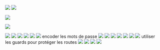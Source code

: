 <img src="angular/firstapp.png">

<img src="angular/boot_boot-icons.png">
<p></p>
<img src="angular/boot_css.png">
<p></p>
<img src="angular/boot_icons.png">
<p></p>
<img src="angular/json-server.png">
<img src="angular/jsnserver.png">
<img src="angular/run_json.png">
<img src="angular/jsonproducts.png">

<img src="angular/pas_localhost.png">
<img src="angular/changePortError.png">
encoder les mots de passe
<img src="angular/jwt-decode.png">
<img src="angular/jwt-decode.png">

<img src="angular/login.png">
<img src="angular/home.png">
<img src="angular/products.png">
<img src="angular/new.png">
<img src="angular/edit.png">
utiliser les guards pour protéger les routes
<img src="angular/guards.png">
<img src="angular/two_guards.png">
<img src="angular/use_guards.png">
<img src="angular/notAuthorized.png">







